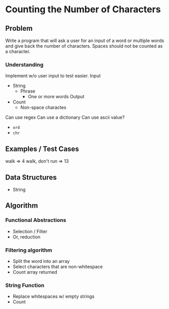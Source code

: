 # Counting the Number of Characters

## Problem

Write a program that will ask a user for an input of a word or multiple words and give back the number of characters. Spaces should not be counted as a character.

### Understanding

Implement w/o user input to test easier.
Input
- String
  - Phrase
    - One or more words
Output
- Count
  - Non-space charactes

Can use regex
Can use a dictionary
Can use ascii value?
- `ord`
- `chr`

## Examples / Test Cases

walk            => 4
walk, don't run => 13

## Data Structures

- String

## Algorithm
### Functional Abstractions
- Selection / Filter
- Or, reduction

### Filtering algorithm

- Split the word into an array
- Select characters that are non-whitespace
- Count array returned

### String Function

- Replace whitespaces w/ empty strings
- Count
